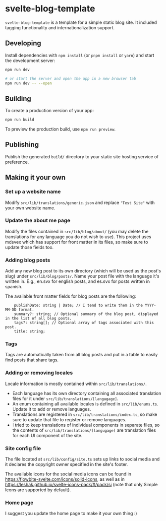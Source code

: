 # svelte-blog-template

`svelte-blog-template` is a template for a simple static blog site. It included tagging functionality and internationalization support.

## Developing

Install dependencies with `npm install` (or `pnpm install` or `yarn`) and start the development server:

```bash
npm run dev

# or start the server and open the app in a new browser tab
npm run dev -- --open
```

## Building

To create a production version of your app:

```bash
npm run build
```

To preview the production build, use `npm run preview`.

## Publishing

Publish the generated `build/` directory to your static site hosting service of preference.

## Making it your own

### Set up a website name

Modify `src/lib/translations/generic.json` and replace `"Test Site"` with your own website name.

### Update the about me page

Modify the files contained in `src/lib/blog/about/` (you may delete the translations for any language you do not wish to use). This project uses mdsvex which has support for front matter in its files, so make sure to update those fields too.

### Adding blog posts

Add any new blog post to its own directory (which will be used as the post's slug) under `src/lib/blog/posts/`. Name your post file with the language it's written in. E.g., en.svx for english posts, and es.svx for posts written in spanish.

The available front matter fields for blog posts are the following:

```
	publishDate: string | Date; // I tend to write them in the YYYY-MM-DD format.
	summary?: string; // Optional summary of the blog post, displayed in the list of all blog posts.
	tags?: string[]; // Optional array of tags associated with this post.
	title: string;
```

### Tags

Tags are automatically taken from all blog posts and put in a table to easily find posts that share tags.

### Adding or removing locales

Locale information is mostly contained within `src/lib/translations/`.

- Each language has its own directory containing all associated translation files for it under `src/lib/translations/[langugage]`.
- An enum containing all available locales is defined in `src/lib/enums.ts`. Update it to add or remove languages.
- Translations are registered in `src/lib/translations/index.ts`, so make sure to update that file to register or remove languages.
- I tried to keep translations of individual components in separate files, so the contents of `src/lib/translations/[langugage]` are translation files for each UI component of the site.

### Site config file

The file located at `src/lib/config/site.ts` sets up links to social media and it declares the copyright owner specified in the site's footer.

The available icons for the social media icons can be found in https://flowbite-svelte.com/icons/solid-icons, as well as in https://leshak.github.io/svelte-icons-pack/#/pack/si (note that only Simple Icons are supported by default).

### Home page

I suggest you update the home page to make it your own thing :)
